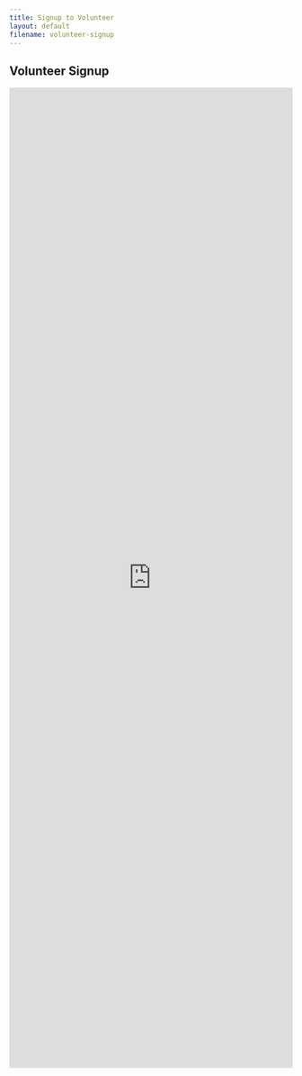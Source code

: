 ```yaml
---
title: Signup to Volunteer
layout: default
filename: volunteer-signup
--- 
```


## Volunteer Signup

<iframe src="https://docs.google.com/forms/d/e/1FAIpQLSfjQ6M3AAHoNZoLXYogkVs87dm8zexEFnj6fbmxD1JJ9FWwQw/viewform?embedded=true" width="100%" height="1742" frameborder="0" marginheight="0" marginwidth="0">Loading…</iframe>
